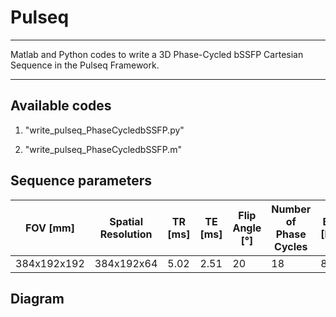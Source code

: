 # Pulseq
**********
Matlab and Python codes to write a 3D Phase-Cycled bSSFP Cartesian Sequence in the Pulseq Framework.

**********
## Available codes

1) "write_pulseq_PhaseCycledbSSFP.py"

2) "write_pulseq_PhaseCycledbSSFP.m"

## Sequence parameters

| FOV [mm]     | Spatial Resolution | TR [ms] | TE [ms] | Flip Angle [°] | Number of Phase Cycles | BW [Hz] |
|--------------|--------------------|---------|---------|----------------|------------------------|---------|
|  384x192x192 |     384x192x64     |  5.02   |   2.51  |       20       |           18           |   868   |

## Diagram

